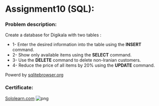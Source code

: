 # Assignment10 (SQL):
### Problem description:
Create a database for Digikala with two tables :
- 1- Enter the desired information into the table using the **INSERT** command.
- 2- Show only available items using the **SELECT** command.
- 3- Use the **DELETE** command to delete non-Iranian customers.
- 4- Reduce the price of all items by 20% using the **UPDATE** command.

Powerd by <a href='https://sqlitebrowser.org/'>sqlitebrowser.org</a>
### Certificate:
<a href='https://www.sololearn.com/certificates/course/en/23586582/1060/landscape/png'>Sololearn.com</a>
![png](https://user-images.githubusercontent.com/91725214/157819260-c03c5293-0a5d-4ce4-a967-c1821e041be6.png)
